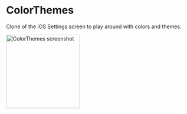 # ColorThemes
Clone of the iOS Settings screen to play around with colors and themes.

<img width="200" alt="ColorThemes screenshot" src="https://github.com/bikrrr/ColorThemes/assets/2607653/c13390fc-a29b-48ef-b4e9-eaec2d3a9978">

